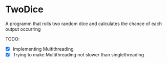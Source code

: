# TwoDice

A programm that rolls two random dice and calculates the chance of each output occurring

TODO:

- [X] Implementing Multithreading
- [X] Trying to make Multithreading not slower than singlethreading
